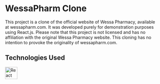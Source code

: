 # WessaPharm Clone

This project is a clone of the official website of Wessa Pharmacy, available at wessapharm.com. 
It was developed purely for demonstration purposes using React.js. 
Please note that this project is not licensed and has no affiliation with the original Wessa Pharmacy website. 
This cloning has no intention to provoke the originality of wessapharm.com.

## Technologies Used

<img src="https://cdn.worldvectorlogo.com/logos/react-1.svg" alt="React Logo" width="40" height="40"/>
